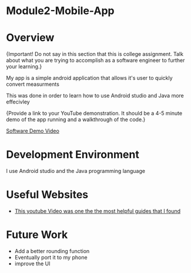 # Module2-Mobile-App
# Overview

{Important!  Do not say in this section that this is college assignment.  Talk about what you are trying to accomplish as a software engineer to further your learning.}

My app is a simple android application that allows it's user to quickly convert measurments

This was done in order to learn how to use Android studio and Java more effecivley 

{Provide a link to your YouTube demonstration.  It should be a 4-5 minute demo of the app running and a walkthrough of the code.}

[Software Demo Video](https://youtu.be/3UqA_TTRn2w)

# Development Environment

I use Android studio and the Java programming language


# Useful Websites


* [This youtube Video was one the the most helpful guides that I found](https://www.youtube.com/watch?v=fis26HvvDII&t=20825s)

# Future Work

* Add a better rounding function
* Eventually port it to my phone
* improve the UI
